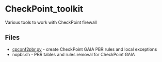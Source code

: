 # CheckPoint_toolkit
Various tools to work with CheckPoint firewall

## Files

* [cpconf2pbr.py](https://github.com/AlekzNet/CheckPoint-toolkit/blob/master/doc/cpconf2pbr.md) - create CheckPoint GAIA PBR rules and local exceptions
* nopbr.sh - PBR tables and rules removal for CheckPoint GAIA 
